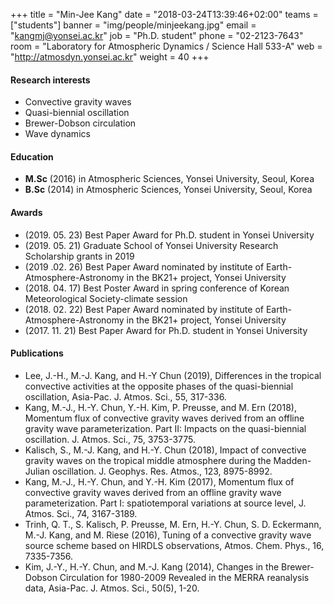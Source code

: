 +++
title = "Min-Jee Kang"
date = "2018-03-24T13:39:46+02:00"
teams = ["students"]
banner = "img/people/minjeekang.jpg"
email = "kangmj@yonsei.ac.kr"
job = "Ph.D. student"
phone = "02-2123-7643"
room = "Laboratory for Atmospheric Dynamics / Science Hall 533-A"
web = "http://atmosdyn.yonsei.ac.kr"
weight = 40
+++

#### Research interests
+ Convective gravity waves
+ Quasi-biennial oscillation
+ Brewer-Dobson circulation
+ Wave dynamics

#### Education
 + **M.Sc** (2016) in Atmospheric Sciences, Yonsei University, Seoul, Korea
 + **B.Sc** (2014) in Atmospheric Sciences, Yonsei University, Seoul, Korea

#### Awards
 + (2019. 05. 23) Best Paper Award for Ph.D. student in Yonsei University
 + (2019. 05. 21) Graduate School of Yonsei University Research Scholarship grants in 2019
 + (2019 .02. 26) Best Paper Award nominated by institute of Earth-Atmosphere-Astronomy in the BK21+ project, Yonsei University
 + (2018. 04. 17) Best Poster Award in spring conference of Korean Meteorological Society-climate session
 + (2018. 02. 22) Best Paper Award nominated by institute of Earth-Atmosphere-Astronomy in the BK21+ project, Yonsei University
 + (2017. 11. 21) Best Paper Award for Ph.D. student in Yonsei University  

#### Publications
+ Lee, J.-H., M.-J. Kang, and H.-Y Chun (2019), Differences in the tropical convective activities at the opposite phases of the quasi-biennial oscillation, Asia-Pac. J. Atmos. Sci., 55, 317-336.
+ Kang, M.-J., H.-Y. Chun, Y.-H. Kim, P. Preusse, and M. Ern (2018), Momentum flux of convective gravity waves derived from an offline gravity wave parameterization. Part ΙΙ: Impacts on the quasi-biennial oscillation. J. Atmos. Sci., 75, 3753-3775.
+ Kalisch, S., M.-J. Kang, and H.-Y. Chun (2018), Impact of convective gravity waves on the tropical middle atmosphere during the Madden-Julian oscillation. J. Geophys. Res. Atmos., 123, 8975-8992.
+ Kang, M.-J., H.-Y. Chun, and Y.-H. Kim (2017), Momentum flux of convective gravity waves derived from an offline gravity wave parameterization. Part I: spatiotemporal variations at source level, J. Atmos. Sci., 74, 3167-3189.
+ Trinh, Q. T., S. Kalisch, P. Preusse, M. Ern, H.-Y. Chun, S. D. Eckermann, M.-J. Kang, and M. Riese (2016), Tuning of a convective gravity wave source scheme based on HIRDLS observations, Atmos. Chem. Phys., 16, 7335-7356.
+ Kim, J.-Y., H.-Y. Chun, and M.-J. Kang (2014), Changes in the Brewer-Dobson Circulation for 1980-2009 Revealed in the MERRA reanalysis data, Asia-Pac. J. Atmos. Sci., 50(5), 1-20.
